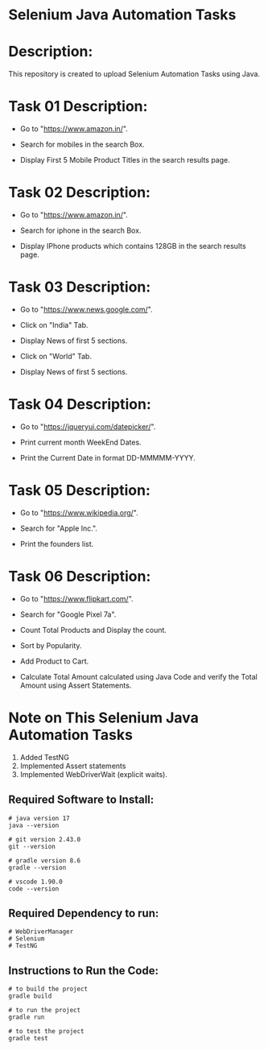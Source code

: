 # Selenium Java Automation Tasks

# Description:
This repository is created to upload Selenium Automation Tasks using Java.

# Task 01 Description:
- Go to "https://www.amazon.in/".

- Search for mobiles in the search Box.

- Display First 5 Mobile Product Titles in the search results page.

# Task 02 Description:
- Go to "https://www.amazon.in/".

- Search for iphone in the search Box.

- Display IPhone products which contains 128GB in the search results page.

# Task 03 Description:
- Go to "https://www.news.google.com/".

- Click on "India" Tab.

- Display News of first 5 sections.

- Click on "World" Tab.

- Display News of first 5 sections.

# Task 04 Description:
- Go to "https://jqueryui.com/datepicker/".

- Print current month WeekEnd Dates.

- Print the Current Date in format DD-MMMMM-YYYY.

# Task 05 Description:
- Go to "https://www.wikipedia.org/".

- Search for "Apple Inc.".

- Print the founders list.

# Task 06 Description:
- Go to "https://www.flipkart.com/".

- Search for "Google Pixel 7a".

- Count Total Products and Display the count.

- Sort by Popularity.

- Add Product to Cart.

- Calculate Total Amount calculated using Java Code and verify the Total Amount using Assert Statements.

# Note on This Selenium Java Automation Tasks
1. Added TestNG
2. Implemented Assert statements
3. Implemented WebDriverWait (explicit waits).

## Required Software to Install:
```
# java version 17
java --version
```
```
# git version 2.43.0
git --version
```
```
# gradle version 8.6
gradle --version
```
```
# vscode 1.90.0
code --version
```
## Required Dependency to run:
```
# WebDriverManager
# Selenium
# TestNG
```
## Instructions to Run the Code:
```
# to build the project
gradle build
```
```
# to run the project
gradle run
```
```
# to test the project
gradle test
```